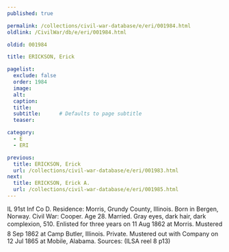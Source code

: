```yaml
---
published: true

permalink: /collections/civil-war-database/e/eri/001984.html
oldlink: /CivilWar/db/e/eri/001984.html

oldid: 001984

title: ERICKSON, Erick

pagelist:
  exclude: false
  order: 1984
  image: 
  alt:
  caption:
  title:
  subtitle:      # Defaults to page subtitle
  teaser:

category: 
  - E 
  - ERI

previous:
  title: ERICKSON, Erick
  url: /collections/civil-war-database/e/eri/001983.html  
next:
  title: ERICKSON, Erick A.
  url: /collections/civil-war-database/e/eri/001985.html   
---
```

IL 91st Inf Co D. Residence: Morris, Grundy County, Illinois. Born in Bergen, Norway. Civil War: Cooper. Age 28. Married. Gray eyes, dark hair, dark complexion, 5&#146;10&#148;. Enlisted for three years on 11 Aug 1862 at Morris. Mustered 8 Sep 1862 at Camp Butler, Illinois. Private. Mustered out with Company on 12 Jul 1865 at Mobile, Alabama. Sources: (ILSA reel 8 p13)